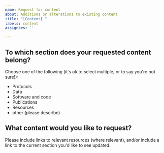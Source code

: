 ```yaml
---
name: Request for content
about: Additions or alterations to existing content
title: "[Content] "
labels: content
assignees: ''

---
```


## To which section does your requested content belong?

Choose one of the following (it's ok to select multiple, or to say you're not sure!):

- Protocols
- Data
- Software and code
- Publications
- Resources
- other (please describe)

## What content would you like to request?

Please include links to relevant resources (where relevant), and/or include a link to the current section you'd like to see updated.
